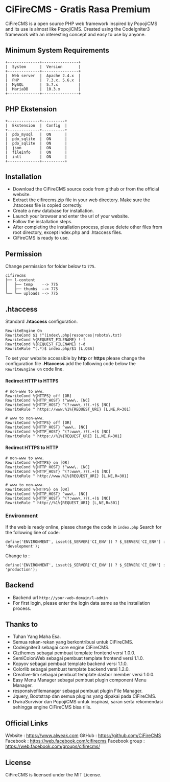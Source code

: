 # CiFireCMS - Gratis Rasa Premium
CiFireCMS is a open source PHP web framework inspired by PopojiCMS and its use is almost like PopojiCMS.
Created using the CodeIgniter3 framework with an interesting concept and easy to use by anyone.


## Minimum System Requirements
```
+--------------+----------------+
|  System      |  Version       |
+--------------+----------------+
|  Web server  |  Apache 2.4.x  |
|  PHP         |  7.3.x, 5.6.x  |
|  MySQL       |  5.7.x         |
|  MariaDB     |  10.3.x        |
+--------------+----------------+
```


## PHP Ekstension
```
+--------------+----------+
|  Ekstension  |  Config  |
+--------------+----------+
|  pdo_mysql   |  ON      |
|  pdo_sqlite  |  ON      |
|  pdo_sqlite  |  ON      |
|  json        |  ON      |
|  fileinfo    |  ON      |
|  intl        |  ON      |
+--------------+----------+
```


## Installation
- Download the CiFireCMS source code from github or from the official website.
- Extract the cifirecms.zip file in your web directory. Make sure the .htaccess file is copied correctly.
- Create a new database for installation.
- Launch your browser and enter the url of your website.
- Follow the installation steps.
- After completing the installation process, please delete other files from root directory, except index.php and .htaccess files.
- CiFireCMS is ready to use.


## Permission
Change permission for folder below to ``775``.
```
cifirecms
├── l-content
│   ├── temp    --> 775
│   ├── thumbs  --> 775
└── └── uploads --> 775
```

## .htaccess
Standard **.htaccess** configuration.
```
RewriteEngine On
RewriteCond $1 !^(index\.php|resources|robots\.txt)
RewriteCond %{REQUEST_FILENAME} !-f
RewriteCond %{REQUEST_FILENAME} !-d
RewriteRule ^(.*)$ index.php/$1 [L,QSA]
```

To set your website accessible by **http** or **https** please change the configuration file **.Htaccess** add the following code below the ``RewriteEngine On`` code line.


#### Redirect HTTP to HTTPS

```
# non-www to www.
RewriteCond %{HTTPS} off [OR]
RewriteCond %{HTTP_HOST} !^www\. [NC]
RewriteCond %{HTTP_HOST} ^(?:www\.)?(.+)$ [NC]
RewriteRule ^ https://www.%1%{REQUEST_URI} [L,NE,R=301]

# www to non-www.
RewriteCond %{HTTPS} off [OR]
RewriteCond %{HTTP_HOST} ^www\. [NC]
RewriteCond %{HTTP_HOST} ^(?:www\.)?(.+)$ [NC]
RewriteRule ^ https://%1%{REQUEST_URI} [L,NE,R=301]
```

#### Redirect HTTPS to HTTP
```
# non-www to www.
RewriteCond %{HTTPS} on [OR]
RewriteCond %{HTTP_HOST} !^www\. [NC]
RewriteCond %{HTTP_HOST} ^(?:www\.)?(.+)$ [NC]
RewriteRule ^ http://www.%1%{REQUEST_URI} [L,NE,R=301]

# www to non-www.
RewriteCond %{HTTPS} on [OR]
RewriteCond %{HTTP_HOST} ^www\. [NC]
RewriteCond %{HTTP_HOST} ^(?:www\.)?(.+)$ [NC]
RewriteRule ^ http://%1%{REQUEST_URI} [L,NE,R=301]
```

### Environment
If the web is ready online, please change the code in ``index.php`` Search for the following line of code:
```
define('ENVIRONMENT', isset($_SERVER['CI_ENV']) ? $_SERVER['CI_ENV'] : 'development');
```
Change to :
```
define('ENVIRONMENT', isset($_SERVER['CI_ENV']) ? $_SERVER['CI_ENV'] : 'production');
```


## Backend

* Backend url ``http://your-web-domain/l-admin``
* For first login, please enter the login data same as the installation process.


## Thanks to
- Tuhan Yang Maha Esa.
- Semua rekan-rekan yang berkontribusi untuk CiFireCMS.
- Codeigniter3 sebagai core engine CiFireCMS.
- Cizthemes sebagai pembuat template frontend versi 1.0.0.
- SemiColonWeb sebagai pembuat template frontend versi 1.1.0.
- Kopyov sebagai pembuat template backend versi 1.1.0.
- Colorlib sebagai pembuat template backend versi 1.2.0.
- Creative-tim sebagai pembuat template dasbor member versi 1.0.0.
- Easy Menu Manager sebagai pembuat plugin component Menu Manager.
- responsivefilemanager sebagai pembuat plugin File Manager.
- Jquery, Bootstrap dan semua plugins yang dipakai pada CiFireCMS.
- DwiraSurvivor dan PopojiCMS untuk inspirasi, saran serta rekomendasi sehingga engine CiFireCMS bisa rilis.


## Official Links
Website        : https://www.alweak.com
GitHub         : https://github.com/CiFireCMS
Facebook       : https://web.facebook.com/cifirecms
Facebook group : https://web.facebook.com/groups/cifirecms/


## License
CiFireCMS is licensed under the MIT License.